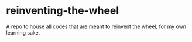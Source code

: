 # reinventing-the-wheel
A repo to house all codes that are meant to reinvent the wheel, for my own learning sake.
